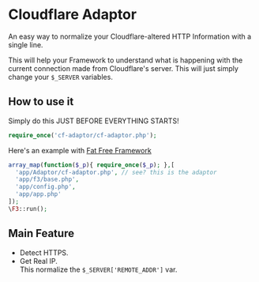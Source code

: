 # Cloudflare Adaptor
An easy way to normalize your Cloudflare-altered HTTP Information with a single line.

This will help your Framework to understand what is happening with the current connection made from Cloudflare's server.
This will just simply change your `$_SERVER` variables.

## How to use it
Simply do this JUST BEFORE EVERYTHING STARTS!
```php
require_once('cf-adaptor/cf-adaptor.php');
```


Here's an example with [Fat Free Framework](https://github.com/bcosca/fatfree)

```php
array_map(function($_p){ require_once($_p); },[
  'app/Adaptor/cf-adaptor.php', // see? this is the adaptor
  'app/f3/base.php',
  'app/config.php',
  'app/app.php'
]);
\F3::run();
```

## Main Feature
 - Detect HTTPS.
 - Get Real IP.<br/>
   This normalize the `$_SERVER['REMOTE_ADDR']` var.
